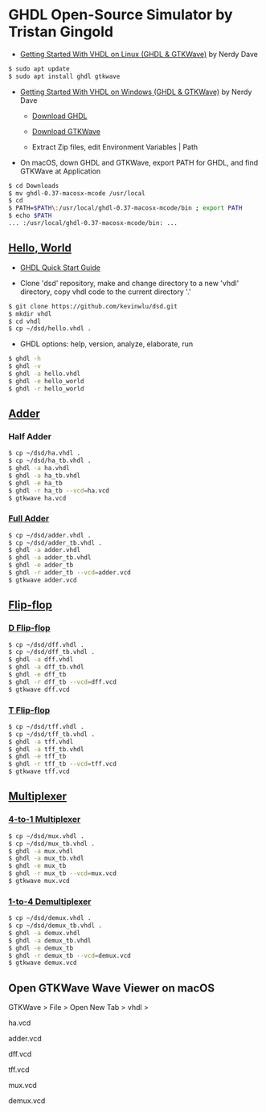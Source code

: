 # GHDL Open-Source Simulator by Tristan Gingold

* [Getting Started With VHDL on Linux (GHDL & GTKWave)](https://www.youtube.com/watch?v=dvLeDNbXfFw) by Nerdy Dave

```sh
$ sudo apt update
$ sudo apt install ghdl gtkwave
```
* [Getting Started With VHDL on Windows (GHDL & GTKWave)](https://www.youtube.com/watch?v=H2GyAIYwZbw) by Nerdy Dave

  * [Download GHDL](https://github.com/ghdl/ghdl/releases)

  * [Download GTKWave](https://sourceforge.net/projects/gtkwave/files)

  * Extract Zip files, edit Environment Variables | Path

* On macOS, down GHDL and GTKWave, export PATH for GHDL, and find GTKWave at Application
```sh
$ cd Downloads
$ mv ghdl-0.37-macosx-mcode /usr/local
$ cd
$ PATH=$PATH\:/usr/local/ghdl-0.37-macosx-mcode/bin ; export PATH
$ echo $PATH
... :/usr/local/ghdl-0.37-macosx-mcode/bin: ...
```

## [Hello, World](https://en.wikipedia.org/wiki/%22Hello,_World!%22_program)

* [GHDL Quick Start Guide](https://ghdl.readthedocs.io/en/latest/using/QuickStartGuide.html)

* Clone 'dsd' repository, make and change directory to a new 'vhdl' directory, copy vhdl code to the current directory '.'
```sh
$ git clone https://github.com/kevinwlu/dsd.git
$ mkdir vhdl
$ cd vhdl
$ cp ~/dsd/hello.vhdl .
```
* GHDL options: help, version, analyze, elaborate, run
```sh
$ ghdl -h
$ ghdl -v
$ ghdl -a hello.vhdl
$ ghdl -e hello_world
$ ghdl -r hello_world
```
## [Adder](https://en.wikipedia.org/wiki/Adder_(electronics))

### Half Adder
```sh
$ cp ~/dsd/ha.vhdl .
$ cp ~/dsd/ha_tb.vhdl .
$ ghdl -a ha.vhdl
$ ghdl -a ha_tb.vhdl
$ ghdl -e ha_tb
$ ghdl -r ha_tb --vcd=ha.vcd
$ gtkwave ha.vcd
```
### [Full Adder](http://ghdl.free.fr/ghdl/A-full-adder.html)
```sh
$ cp ~/dsd/adder.vhdl .
$ cp ~/dsd/adder_tb.vhdl .
$ ghdl -a adder.vhdl
$ ghdl -a adder_tb.vhdl
$ ghdl -e adder_tb
$ ghdl -r adder_tb --vcd=adder.vcd
$ gtkwave adder.vcd
```
## [Flip-flop](https://en.wikipedia.org/wiki/Flip-flop_(electronics))

### [D Flip-flop](https://electronicstopper.blogspot.com/2017/07/d-flip-flop-in-vhdl-with-testbench.html)
```sh
$ cp ~/dsd/dff.vhdl .
$ cp ~/dsd/dff_tb.vhdl .
$ ghdl -a dff.vhdl
$ ghdl -a dff_tb.vhdl
$ ghdl -e dff_tb
$ ghdl -r dff_tb --vcd=dff.vcd
$ gtkwave dff.vcd
```
### [T Flip-flop](https://electronicstopper.blogspot.com/2017/07/t-flip-flop-in-vhdl-with-testbench.html)
```sh
$ cp ~/dsd/tff.vhdl .
$ cp ~/dsd/tff_tb.vhdl .
$ ghdl -a tff.vhdl
$ ghdl -a tff_tb.vhdl
$ ghdl -e tff_tb
$ ghdl -r tff_tb --vcd=tff.vcd
$ gtkwave tff.vcd
```
## [Multiplexer](https://en.wikipedia.org/wiki/Multiplexer)

### [4-to-1 Multiplexer](https://allaboutfpga.com/vhdl-4-to-1-mux-multiplexer)
```sh
$ cp ~/dsd/mux.vhdl .
$ cp ~/dsd/mux_tb.vhdl .
$ ghdl -a mux.vhdl
$ ghdl -a mux_tb.vhdl
$ ghdl -e mux_tb
$ ghdl -r mux_tb --vcd=mux.vcd
$ gtkwave mux.vcd
```
### [1-to-4 Demultiplexer](https://allaboutfpga.com/vhdl-code-for-1-to-4-demux)
```sh
$ cp ~/dsd/demux.vhdl .
$ cp ~/dsd/demux_tb.vhdl .
$ ghdl -a demux.vhdl
$ ghdl -a demux_tb.vhdl
$ ghdl -e demux_tb
$ ghdl -r demux_tb --vcd=demux.vcd
$ gtkwave demux.vcd
```
## Open GTKWave Wave Viewer on macOS

GTKWave > File > Open New Tab > vhdl >

ha.vcd

adder.vcd

dff.vcd

tff.vcd

mux.vcd

demux.vcd
